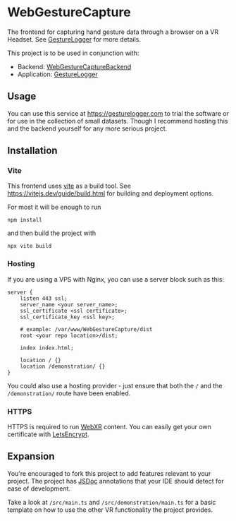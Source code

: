 # WebGestureCapture
The frontend for capturing hand gesture data through a browser on a VR Headset.
See [GestureLogger](https://github.com/Saatvik-Lochan/GestureLogger) for more 
details.

This project is to be used in conjunction with:
 - Backend: [WebGestureCaptureBackend](https://github.com/Saatvik-Lochan/WebGestureCaptureBackend)
 - Application: [GestureLogger](https://github.com/Saatvik-Lochan/GestureLogger)

## Usage
You can use this service at https://gesturelogger.com to trial the software or
for use in the collection of small datasets. Though I recommend hosting 
this and the backend yourself for any more serious project.

## Installation
### Vite
This frontend uses [vite](https://vitejs.dev/) as a build tool. See
https://vitejs.dev/guide/build.html for building and deployment options.

For most it will be enough to run

```
npm install
```

and then build the project with 

```
npx vite build
```

### Hosting

If you are using a VPS with Nginx, you can use a server block such as this:
```nginx
server {
    listen 443 ssl;
    server_name <your server_name>;
    ssl_certificate <ssl certificate>;
    ssl_certificate_key <ssl key>;

    # example: /var/www/WebGestureCapture/dist
    root <your repo location>/dist;  

    index index.html;

    location / {}
    location /demonstration/ {}
}
```

You could also use a hosting provider - just ensure that both the `/` and the `/demonstration/` route have been enabled.

### HTTPS
HTTPS is required to run [WebXR](https://developer.mozilla.org/en-US/docs/Web/API/WebXR_Device_API) 
content. You can easily get your own certificate with [LetsEncrypt](https://letsencrypt.org/).

## Expansion
You're encouraged to fork this project to add features relevant to your 
project. The project has [JSDoc](https://jsdoc.app/) annotations that your
IDE should detect for ease of development.

Take a look at `/src/main.ts` and `/src/demonstration/main.ts` for a
basic template on how to use the other VR functionality the project provides.
